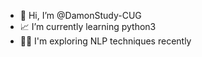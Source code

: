 - 👋 Hi, I’m @DamonStudy-CUG
- 📈 I’m currently learning python3
- 👷‍♂️ I'm exploring NLP techniques recently

<!---
DamonStudy-CUG/DamonStudy-CUG is a ✨ special ✨ repository because its `README.md` (this file) appears on your GitHub profile.
You can click the Preview link to take a look at your changes.
--->
